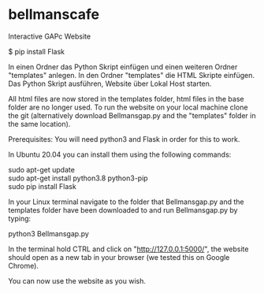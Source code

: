 # bellmanscafe
Interactive GAPc Website


$ pip install Flask

In einen Ordner das Python Skript einfügen und einen weiteren Ordner "templates" anlegen. In den Ordner "templates" die HTML Skripte einfügen. Das Python Skript ausführen, Website über Lokal Host starten.

All html files are now stored in the templates folder, html files in the base folder are no longer used.
To run the website on your local machine clone the git (alternatively download Bellmansgap.py and the "templates" folder in the same location). 

Prerequisites:
You will need python3 and Flask in order for this to work. 

In Ubuntu 20.04 you can install them using the following commands: 

sudo apt-get update <br> sudo apt-get install python3.8 python3-pip <br> sudo pip install Flask 

In your Linux terminal navigate to the folder that Bellmansgap.py and the templates folder have been downloaded to and run Bellmansgap.py by typing: 

python3 Bellmansgap.py

In the terminal hold CTRL and click on "http://127.0.0.1:5000/", the website should open as a new tab in your browser (we tested this on Google Chrome).

You can now use the website as you wish.
